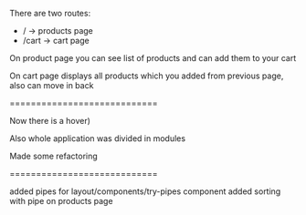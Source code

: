 There are two routes:
 - /     -> products page
 - /cart -> cart page
 
On product page you can see list of products and can add them to your cart

On cart page displays all products which you added from previous page, also can move in back

============================

Now there is a hover)

Also whole application was divided in modules

Made some refactoring

============================

added pipes for layout/components/try-pipes component
added sorting with pipe on products page

